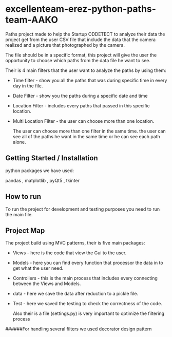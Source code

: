 # excellenteam-erez-python-paths-team-AAKO

Paths project made to help the Startup ODDETECT to analyze 
their data the project get from the user CSV file that include 
the data that the camera realized
and a picture that photographed by the camera.

The file should be in a specific format, this project will give the user 
the opportunity to choose which paths from the data file he want to see.

Their is 4 main filters that the user want to analyze the paths by using them:
* Time filter - show you all the paths that was during specific time in every day in the file.
* Date Filter - show you the paths during a specific date and time
* Location Filter - includes every paths that passed in this specific location.
* Multi Location Filter - the user can choose more than one location.

    The user can choose more than one filter in the same time.
    the user can see all of the paths he want in the same time or he can see each path alone.  

## Getting Started / Installation

python packages we have used:

pandas , matplotlib , pyQt5 , tkinter

## How to run

To run the project for development and testing purposes
 you need to run the main file. 

## Project Map

The project build using MVC patterns, their is five main packages:
* Views - here is the code that view the Gui to the user.
* Models - here you can find every function that processor 
the data in to get what the user need.
* Controllers - this is the main process that includes every 
connecting between the Views and Models.
* data - here we save the data after reduction to a pickle file.
* Test - here we saved the testing to check the correctness of the code.

    Also their is a file (settings.py) is very important to optimize the filtering process
 
 ######For handling several filters we used decorator design pattern

